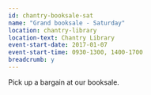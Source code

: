 ```yaml
---
id: chantry-booksale-sat
name: "Grand booksale - Saturday"
location: chantry-library
location-text: Chantry Library
event-start-date: 2017-01-07
event-start-time: 0930-1300, 1400-1700
breadcrumb: y
---
```


Pick up a bargain at our booksale.
